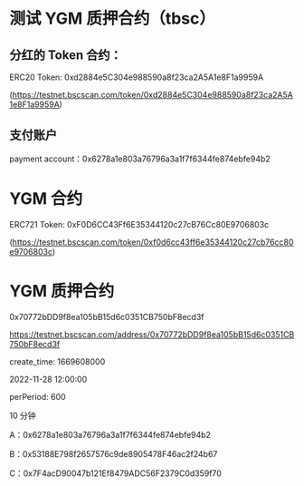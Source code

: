 # 测试 YGM 质押合约（tbsc）

## 分红的 Token 合约：

ERC20 Token: 0xd2884e5C304e988590a8f23ca2A5A1e8F1a9959A

(https://testnet.bscscan.com/token/0xd2884e5C304e988590a8f23ca2A5A1e8F1a9959A)

## 支付账户

payment account：0x6278a1e803a76796a3a1f7f6344fe874ebfe94b2

# YGM 合约

ERC721 Token: 0xF0D6CC43Ff6E35344120c27cB76Cc80E9706803c

(https://testnet.bscscan.com/token/0xf0d6cc43ff6e35344120c27cb76cc80e9706803c)

# YGM 质押合约

0x70772bDD9f8ea105bB15d6c0351CB750bF8ecd3f

https://testnet.bscscan.com/address/0x70772bDD9f8ea105bB15d6c0351CB750bF8ecd3f

create_time: 1669608000

2022-11-28 12:00:00

perPeriod: 600

10 分钟


A：0x6278a1e803a76796a3a1f7f6344fe874ebfe94b2

B：0x53188E798f2657576c9de8905478F46ac2f24b67

C：0x7F4acD90047b121Ef8479ADC56F2379C0d359f70

